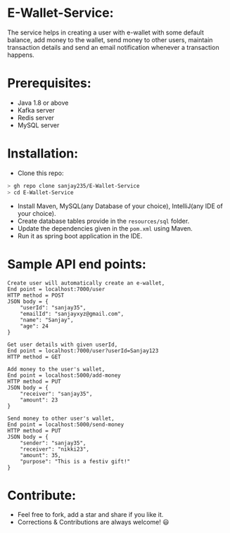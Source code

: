 # E-Wallet-Service:
The service helps in creating a user with e-wallet with some default balance, add money to the wallet, send money to other users, maintain transaction details and send an email notification whenever a transaction happens.

# Prerequisites:
- Java 1.8 or above
- Kafka server
- Redis server
- MySQL server

# Installation:
- Clone this repo:
```bash
> gh repo clone sanjay235/E-Wallet-Service
> cd E-Wallet-Service
```
- Install Maven, MySQL(any Database of your choice), IntelliJ(any IDE of your choice).
- Create database tables provide in the `resources/sql` folder.
- Update the dependencies given in the `pom.xml` using Maven.
- Run it as spring boot application in the IDE.

# Sample API end points:
```
Create user will automatically create an e-wallet,
End point = localhost:7000/user
HTTP method = POST
JSON body = {
    "userId": "sanjay35",
    "emailId": "sanjayxyz@gmail.com",
    "name": "Sanjay",
    "age": 24
}
```
```
Get user details with given userId,
End point = localhost:7000/user?userId=Sanjay123
HTTP method = GET
```
```
Add money to the user's wallet,
End point = localhost:5000/add-money
HTTP method = PUT
JSON body = {
    "receiver": "sanjay35",
    "amount": 23
}
```
```
Send money to other user's wallet,
End point = localhost:5000/send-money
HTTP method = PUT
JSON body = {
    "sender": "sanjay35",
    "receiver": "nikki23",
    "amount": 35,
    "purpose": "This is a festiv gift!"
}
```

# Contribute:
* Feel free to fork, add a star and share if you like it.
* Corrections & Contributions are always welcome! 😃

